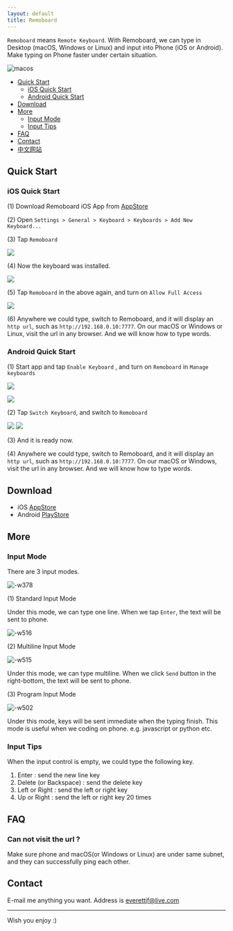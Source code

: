 ```yaml
---
layout: default
title: Remoboard
---
```


`Remoboard` means `Remote Keyboard`. With Remoboard, we can type in Desktop (macOS, Windows or Linux) and input into Phone (iOS or Android). Make typing on Phone faster under certain situation.

![macos](/media/macos.png)


- [Quick Start](#quick-start)
    - [iOS Quick Start](#ios-quick-start) 
    - [Android Quick Start](#android-quick-start) 
- [Download](#download)
- [More](#more)
    - [Input Mode](#input-mode)
    - [Input Tips](#input-tips)
- [FAQ](#faq)
- [Contact](#contact)
- [中文网站](/zhcn)


## Quick Start


### iOS Quick Start

(1) Download Remoboard iOS App from [AppStore](https://apps.apple.com/us/app/id1474458879)

(2) Open `Settings > General > Keyboard > Keyboards > Add New Keyboard...`

(3) Tap `Remoboard`

![](/media/15664931601904.jpg)

(4) Now the keyboard was installed.

![](/media/15664931284626.jpg)

(5) Tap `Remoboard` in the above again, and turn on `Allow Full Access`

![](/media/15664932680056.jpg)


(6) Anywhere we could type, switch to Remoboard, and it will display an `http url`, such as `http://192.168.0.10:7777`. On our macOS or Windows or Linux, visit the url in any browser. And we will know how to type words.


### Android Quick Start

(1) Start app and tap `Enable Keyboard` , and turn on `Remoboard` in `Manage keyboards`

![](/media/15674788823905.jpg)


![](/media/15674791218223.jpg)

(2) Tap `Switch Keyboard`, and switch to `Remoboard`

![](/media/15674790221849.jpg)
![](/media/15674791417953.jpg)

(3) And it is ready now.

(4) Anywhere we could type, switch to Remoboard, and it will display an `http url`, such as `http://192.168.0.10:7777`. On our macOS or Windows, visit the url in any browser. And we will know how to type words.

## Download

- iOS [AppStore](https://apps.apple.com/us/app/id1474458879)
- Android [PlayStore](https://play.google.com/store/apps/details?id=com.everettjf.remoboard)

## More

### Input Mode

There are 3 input modes.

![-w378](/media/15709532245569.jpg)


(1) Standard Input Mode

Under this mode, we can type one line. When we tap `Enter`, the text will be sent to phone.

![-w516](/media/15709532178372.jpg)



(2) Multiline Input Mode

![-w515](/media/15709532357166.jpg)


Under this mode, we can type multiline. When we click `Send` button in the right-bottom, the text will be sent to phone.

(3) Program Input Mode

![-w502](/media/15709532460737.jpg)


Under this mode, keys will be sent immediate when the typing finish. This mode is useful when we coding on phone. e.g. javascript or python etc.

### Input Tips


When the input control is empty, we could type the following key.

1. Enter : send the new line key
2. Delete (or Backspace) : send the delete key
3. Left or Right : send the left or right key
4. Up or Right : send the left or right key 20 times

## FAQ

### Can not visit the url ?

Make sure phone and macOS(or Windows or Linux) are under same subnet, and they can successfully ping each other.

## Contact

E-mail me anything you want. Address is everettjf@live.com

---

Wish you enjoy :)

